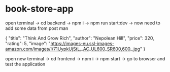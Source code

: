# book-store-app

open terminal -> cd backend -> npm i -> npm run start:dev -> now need to add some data from post man

 {
        "title": "Think And Grow Rich",
        "author": "Nepolean Hill",
        "price": 320,
        "rating": 5,
        "image": "https://images-eu.ssl-images-amazon.com/images/I/71UypkUjStL._AC_UL600_SR600,600_.jpg"
 }

 open new terminal -> cd frontend -> npm i -> npm start -> go to browser and test the application
